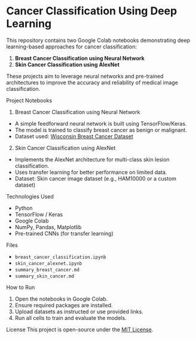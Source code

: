 # Cancer Classification Using Deep Learning

This repository contains two Google Colab notebooks demonstrating deep learning-based approaches for cancer classification:

1. **Breast Cancer Classification using Neural Network**
2. **Skin Cancer Classification using AlexNet**

These projects aim to leverage neural networks and pre-trained architectures to improve the accuracy and reliability of medical image classification.

Project Notebooks

1. Breast Cancer Classification using Neural Network
- A simple feedforward neural network is built using TensorFlow/Keras.
- The model is trained to classify breast cancer as benign or malignant.
- Dataset used: [Wisconsin Breast Cancer Dataset](https://archive.ics.uci.edu/ml/datasets/breast+cancer+wisconsin+(diagnostic))

2. Skin Cancer Classification using AlexNet
- Implements the AlexNet architecture for multi-class skin lesion classification.
- Uses transfer learning for better performance on limited data.
- Dataset: Skin cancer image dataset (e.g., HAM10000 or a custom dataset)

Technologies Used
- Python
- TensorFlow / Keras
- Google Colab
- NumPy, Pandas, Matplotlib
- Pre-trained CNNs (for transfer learning)

Files
- `breast_cancer_classification.ipynb`
- `skin_cancer_alexnet.ipynb`
- `summary_breast_cancer.md`
- `summary_skin_cancer.md`

How to Run
1. Open the notebooks in Google Colab.
2. Ensure required packages are installed.
3. Upload datasets as instructed or use provided links.
4. Run all cells to train and evaluate the models.

License
This project is open-source under the [MIT License](LICENSE).

